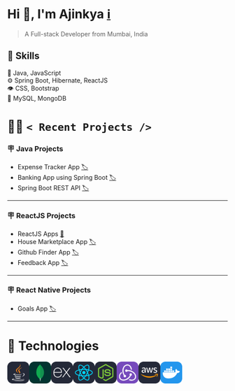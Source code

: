 # Hi :wave:, I'm Ajinkya [:information_source:](https://ajinkyacodes.com)
> A Full-stack Developer from Mumbai, India

## :pushpin: Skills
:memo: Java, JavaScript<br/>
:gear: Spring Boot, Hibernate, ReactJS<br/>
:eye: CSS, Bootstrap<br/>
:minidisc: MySQL, MongoDB <br/>

# :man_technologist: `< Recent Projects />`

### :placard: Java Projects
- Expense Tracker App [:label:](https://github.com/ajinkyacodes/expense-tracker-sb)
- Banking App using Spring Boot [:label:](https://github.com/ajinkyacodes/banking-app-sb)
- Spring Boot REST API [:label:](https://github.com/ajinkyacodes/springboot-rest-api)
---
### :placard: ReactJS Projects
- ReactJS Apps [:bookmark:](https://github.com/ajinkyacodes/reactjs-apps)
- House Marketplace App [:label:](https://github.com/ajinkyacodes/house-marketplace-react-firebase)
- Github Finder App [:label:](https://github.com/ajinkyacodes/reactjs-github-finder)
- Feedback App [:label:](https://github.com/ajinkyacodes/reactjs-feedback-app)
---
### :placard: React Native Projects
- Goals App [:label:](https://github.com/ajinkyacodes/goals-app-rn)
---
# :wrench: Technologies

[<img align="left" alt="Java" width="50" height ="50" src="assets/technologies/Java.svg">](https://dev.java/)
[<img align="left" alt="MongoDB" width="50" height ="50" src="assets/technologies/MongoDB.svg">](https://www.mongodb.com/docs/)
[<img align="left" alt="ExpressJS" width="50" height ="50" src="assets/technologies/ExpressJS.svg">](https://www.mongodb.com/docs/) 
[<img align="left" alt="ReactJS" width="50" height ="50" src="assets/technologies/React.svg">](https://devdocs.io/react/)
[<img align="left" alt="NodeJS" width="50" height ="50" src="assets/technologies/NodeJS.svg">](https://devdocs.io/node/)
[<img align="left" alt="Python" width="50" height ="50" src="assets/technologies/Redux.svg">](https://redux.js.org/)
[<img align="left" alt="AWS" width="50" height ="50" src="assets/technologies/AWS.svg">](https://docs.aws.amazon.com/)
[<img align="left" alt="Docker" width="50" height ="50" src="assets/technologies/Docker.svg">](https://docs.docker.com/)
